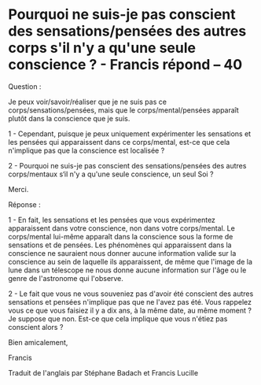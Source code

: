 # Pourquoi ne suis-je pas conscient des sensations/pensées des autres corps s'il n'y a qu'une seule conscience ? - Francis répond – 40

Question : 

Je peux voir/savoir/réaliser que je ne suis pas ce corps/sensations/pensées, mais que le corps/mental/pensées apparaît plutôt dans la conscience que je suis. 

1 - Cependant, puisque je peux uniquement expérimenter les sensations et les pensées qui apparaissent dans ce corps/mental, est-ce que cela n'implique pas que la conscience est localisée ? 

2 - Pourquoi ne suis-je pas conscient des sensations/pensées des autres corps/mentaux s‘il n'y a qu'une seule conscience, un seul Soi ? 

Merci. 

Réponse : 

1 - En fait, les sensations et les pensées que vous expérimentez apparaissent dans votre conscience, non dans votre corps/mental. Le corps/mental lui-même apparaît dans la conscience sous la forme de sensations et de pensées. Les phénomènes qui apparaissent dans la conscience ne sauraient nous donner aucune information valide sur la conscience au sein de laquelle ils apparaissent, de même que l'image de la lune dans un télescope ne nous donne aucune information sur l'âge ou le genre de l'astronome qui l'observe. 

2 - Le fait que vous ne vous souveniez pas d'avoir été conscient des autres sensations et pensées n'implique pas que ne l'avez pas été. Vous rappelez vous ce que vous faisiez il y a dix ans, à la même date, au même moment ? Je suppose que non. Est-ce que cela implique que vous n'étiez pas conscient alors ? 

Bien amicalement, 

Francis 

Traduit de l'anglais par Stéphane Badach et Francis Lucille

